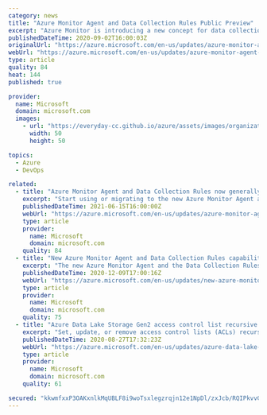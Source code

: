 ```yaml
---
category: news
title: "Azure Monitor Agent and Data Collection Rules Public Preview"
excerpt: "Azure Monitor is introducing a new concept for data collection configuration and a new, unified agent for Azure Monitor in Public Preview."
publishedDateTime: 2020-09-02T16:00:03Z
originalUrl: "https://azure.microsoft.com/en-us/updates/azure-monitor-agent-and-data-collection-rules-public-preview/"
webUrl: "https://azure.microsoft.com/en-us/updates/azure-monitor-agent-and-data-collection-rules-public-preview/"
type: article
quality: 84
heat: 144
published: true

provider:
  name: Microsoft
  domain: microsoft.com
  images:
    - url: "https://everyday-cc.github.io/azure/assets/images/organizations/microsoft.com-50x50.jpg"
      width: 50
      height: 50

topics:
  - Azure
  - DevOps

related:
  - title: "Azure Monitor Agent and Data Collection Rules now generally available"
    excerpt: "Start using or migrating to the new Azure Monitor Agent and Data Collection Rules in your production environments to leverage key new capabilities and save on ingestion costs. With support for private links and direct proxies coming soon, you would be able to use these features without compromising on"
    publishedDateTime: 2021-06-15T16:00:00Z
    webUrl: "https://azure.microsoft.com/en-us/updates/azure-monitor-agent-and-data-collection-rules-now-generally-available/"
    type: article
    provider:
      name: Microsoft
      domain: microsoft.com
    quality: 84
  - title: "New Azure Monitor Agent and Data Collection Rules capabilities released in public preview"
    excerpt: "The new Azure Monitor Agent and the Data Collection Rules feature of Azure Monitor are announcing the release of several key features including support for on-premises servers (with Arc installed) and virtual machines scale sets, as well as sample ARM templates for programmatic installation and management,"
    publishedDateTime: 2020-12-09T17:00:16Z
    webUrl: "https://azure.microsoft.com/en-us/updates/new-azure-monitor-agent-and-data-collection-rules-capabilities-released/"
    type: article
    provider:
      name: Microsoft
      domain: microsoft.com
    quality: 75
  - title: "Azure Data Lake Storage Gen2 access control list recursive update in public preview"
    excerpt: "Set, update, or remove access control lists (ACLs) recursively for existing Azure Data Lake Storage Gen2 directories and files."
    publishedDateTime: 2020-08-27T17:32:23Z
    webUrl: "https://azure.microsoft.com/en-us/updates/azure-data-lake-storage-gen2-access-control-list-recursive-update-in-public-preview/"
    type: article
    provider:
      name: Microsoft
      domain: microsoft.com
    quality: 61

secured: "kkwmfxxP3OAKxnlkMqUBLF8i9woTsxlegzrqjn12e1NpDl/zxJcb/RQIPkvvGEAe4COgLxjmetiJP4buFPQ+BTGH93xIhYvNKGTeDDhUgOMtyrta2WSweUR2e3xs5G8EmZt+643woZMJlGk3rufv9XgBF+ZeusiKvSvFgksKTB4ay/oxm6aJmm5onq9z0nQfZH/5JYX9mnZdYxTMlTZD1uNRg3Wpi7uvfsGjLfEK2G97lYy0F4QbcII1WXr9nTBQQEzETulqcKz05VE9mI+zxNGLYtXcchFqpZUD6kmgOjWR3KLeV8MD8+UmMcjl+Y4kKPn6LQ6wjWtT//OguJm//yCETlidhbpHT3uhr3y1gAk=;gCaAANQKMxvEbiSbnM17lg=="
---
```


